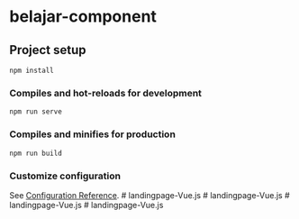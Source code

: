 # belajar-component

## Project setup
```
npm install
```

### Compiles and hot-reloads for development
```
npm run serve
```

### Compiles and minifies for production
```
npm run build
```

### Customize configuration
See [Configuration Reference](https://cli.vuejs.org/config/).
#   l a n d i n g p a g e - V u e . j s  
 #   l a n d i n g p a g e - V u e . j s  
 #   l a n d i n g p a g e - V u e . j s  
 #   l a n d i n g p a g e - V u e . j s  
 